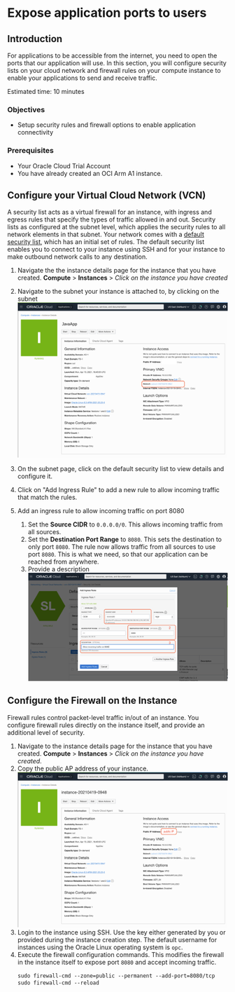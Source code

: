 # Expose application ports to users

## Introduction

For applications to be accessible from the internet, you need to open the ports that our application will use. In this section, you will configure security lists on your cloud network and firewall rules on your compute instance to enable your applications to send and receive traffic. 

Estimated time: 10 minutes

### Objectives

- Setup security rules and firewall options to enable application connectivity

### Prerequisites

- Your Oracle Cloud Trial Account
- You have already created an OCI Arm A1 instance.

## Configure your Virtual Cloud Network (VCN)
A security list acts as a virtual firewall for an instance, with ingress and egress rules that specify the types of traffic allowed in and out. Security lists as configured at the subnet level, which applies the security rules to all network elements in that subnet. Your network comes with a [default security list](https://docs.oracle.com/en-us/iaas/Content/Network/Concepts/securitylists.htm#Default), which has an initial set of rules. The default security list enables you to connect to your instance using SSH and for your instance to make outbound network calls to any destination. 

1. Navigate the the instance details page for the instance that you have created. **Compute** >   **Instances**  > *Click on the instance you have created* 

1. Navigate to the subnet your instance is attached to, by clicking on the subnet
   ![select subnet](./images/01_setup_network_01.png)

1. On the subnet page, click on the default security list to view details and configure it.

1. Click on "Add Ingress Rule" to add a new rule to allow incoming traffic that match the rules.

1. Add an ingress rule to allow incoming traffic on port 8080
    1. Set the **Source CIDR** to `0.0.0.0/0`. This allows incoming traffic from all sources. 
    1. Set the **Destination Port Range** to `8080`. This sets the destination to only port `8080`. The rule now allows traffic from all sources to use port `8080`. This is what we need, so that our application can be reached from anywhere. 
    1. Provide a description 
    ![sec ingress rule ](./images/01_setup_network_04.png)

## Configure the Firewall on the Instance

Firewall rules control packet-level traffic in/out of an instance. You configure firewall rules directly on the instance itself, and provide an additional level of security.

1. Navigate to the instance details page for the instance that you have created. **Compute** >   **Instances**  > *Click on the instance you have created*. 
1. Copy the public AP address of your instance. 
   ![select subnet](./images/01_setup_instance_firewall_01.png " ")
1. Login to the instance using SSH. Use the key either generated by you or provided during the instance creation step. The default username for instances using the Oracle Linux operating system is `opc`.  
1. Execute the firewall configuration commands. This modifies the firewall in the instance itself to expose port `8080` and accept incoming traffic. 
    ```
    sudo firewall-cmd --zone=public --permanent --add-port=8080/tcp
    sudo firewall-cmd --reload
    ```
